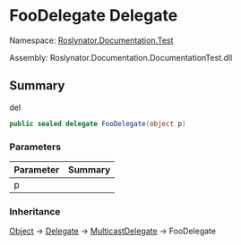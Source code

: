 # FooDelegate Delegate

Namespace: [Roslynator.Documentation.Test](../README.md)

Assembly: Roslynator\.Documentation\.DocumentationTest\.dll

## Summary

del

```csharp
public sealed delegate FooDelegate(object p)
```

### Parameters

| Parameter | Summary |
| --------- | ------- |
| p | |

### Inheritance

[Object](https://docs.microsoft.com/en-us/dotnet/api/system.object) &#x2192; [Delegate](https://docs.microsoft.com/en-us/dotnet/api/system.delegate) &#x2192; [MulticastDelegate](https://docs.microsoft.com/en-us/dotnet/api/system.multicastdelegate) &#x2192; FooDelegate
